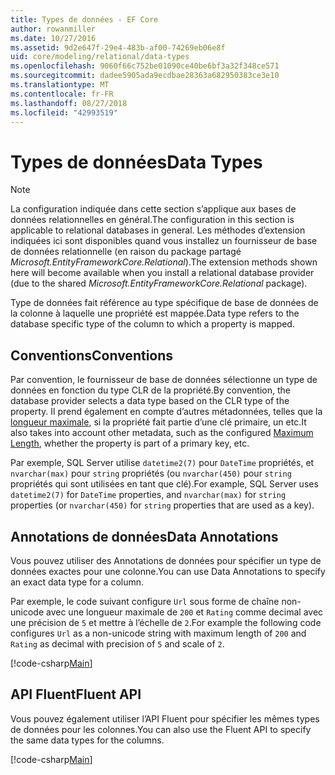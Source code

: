 ```yaml
---
title: Types de données - EF Core
author: rowanmiller
ms.date: 10/27/2016
ms.assetid: 9d2e647f-29e4-483b-af00-74269eb06e8f
uid: core/modeling/relational/data-types
ms.openlocfilehash: 9060f66c752be01090ce40be6bf3a32f348ce571
ms.sourcegitcommit: dadee5905ada9ecdbae28363a682950383ce3e10
ms.translationtype: MT
ms.contentlocale: fr-FR
ms.lasthandoff: 08/27/2018
ms.locfileid: "42993519"
---
```

# <a name="data-types"></a><span data-ttu-id="2ee48-102">Types de données</span><span class="sxs-lookup"><span data-stu-id="2ee48-102">Data Types</span></span>

> [!NOTE]  
> <span data-ttu-id="2ee48-103">La configuration indiquée dans cette section s’applique aux bases de données relationnelles en général.</span><span class="sxs-lookup"><span data-stu-id="2ee48-103">The configuration in this section is applicable to relational databases in general.</span></span> <span data-ttu-id="2ee48-104">Les méthodes d’extension indiquées ici sont disponibles quand vous installez un fournisseur de base de données relationnelle (en raison du package partagé *Microsoft.EntityFrameworkCore.Relational*).</span><span class="sxs-lookup"><span data-stu-id="2ee48-104">The extension methods shown here will become available when you install a relational database provider (due to the shared *Microsoft.EntityFrameworkCore.Relational* package).</span></span>

<span data-ttu-id="2ee48-105">Type de données fait référence au type spécifique de base de données de la colonne à laquelle une propriété est mappée.</span><span class="sxs-lookup"><span data-stu-id="2ee48-105">Data type refers to the database specific type of the column to which a property is mapped.</span></span>

## <a name="conventions"></a><span data-ttu-id="2ee48-106">Conventions</span><span class="sxs-lookup"><span data-stu-id="2ee48-106">Conventions</span></span>

<span data-ttu-id="2ee48-107">Par convention, le fournisseur de base de données sélectionne un type de données en fonction du type CLR de la propriété.</span><span class="sxs-lookup"><span data-stu-id="2ee48-107">By convention, the database provider selects a data type based on the CLR type of the property.</span></span> <span data-ttu-id="2ee48-108">Il prend également en compte d’autres métadonnées, telles que la [longueur maximale](../max-length.md), si la propriété fait partie d’une clé primaire, un etc.</span><span class="sxs-lookup"><span data-stu-id="2ee48-108">It also takes into account other metadata, such as the configured [Maximum Length](../max-length.md), whether the property is part of a primary key, etc.</span></span>

<span data-ttu-id="2ee48-109">Par exemple, SQL Server utilise `datetime2(7)` pour `DateTime` propriétés, et `nvarchar(max)` pour `string` propriétés (ou `nvarchar(450)` pour `string` propriétés qui sont utilisées en tant que clé).</span><span class="sxs-lookup"><span data-stu-id="2ee48-109">For example, SQL Server uses `datetime2(7)` for `DateTime` properties, and `nvarchar(max)` for `string` properties (or `nvarchar(450)` for `string` properties that are used as a key).</span></span>

## <a name="data-annotations"></a><span data-ttu-id="2ee48-110">Annotations de données</span><span class="sxs-lookup"><span data-stu-id="2ee48-110">Data Annotations</span></span>

<span data-ttu-id="2ee48-111">Vous pouvez utiliser des Annotations de données pour spécifier un type de données exactes pour une colonne.</span><span class="sxs-lookup"><span data-stu-id="2ee48-111">You can use Data Annotations to specify an exact data type for a column.</span></span>

<span data-ttu-id="2ee48-112">Par exemple, le code suivant configure `Url` sous forme de chaîne non-unicode avec une longueur maximale de `200` et `Rating` comme decimal avec une précision de `5` et mettre à l’échelle de `2`.</span><span class="sxs-lookup"><span data-stu-id="2ee48-112">For example the following code configures `Url` as a non-unicode string with maximum length of `200` and `Rating` as decimal with precision of `5` and scale of `2`.</span></span>

[!code-csharp[Main](../../../../samples/core/Modeling/DataAnnotations/Samples/Relational/DataType.cs?name=Entities&highlight=4,6)]

## <a name="fluent-api"></a><span data-ttu-id="2ee48-113">API Fluent</span><span class="sxs-lookup"><span data-stu-id="2ee48-113">Fluent API</span></span>

<span data-ttu-id="2ee48-114">Vous pouvez également utiliser l’API Fluent pour spécifier les mêmes types de données pour les colonnes.</span><span class="sxs-lookup"><span data-stu-id="2ee48-114">You can also use the Fluent API to specify the same data types for the columns.</span></span>

[!code-csharp[Main](../../../../samples/core/Modeling/FluentAPI/Samples/Relational/DataType.cs?name=Model&highlight=9-10)]
